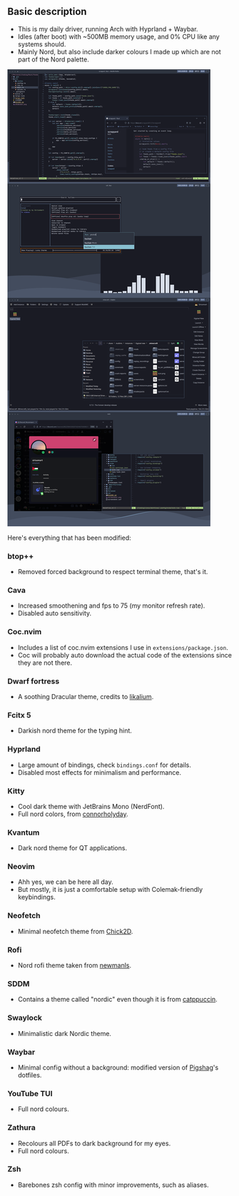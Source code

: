 ## Basic description

- This is my daily driver, running Arch with Hyprland + Waybar.
- Idles (after boot) with ~500MB memory usage, and 0% CPU like any systems should.
- Mainly Nord, but also include darker colours I made up which are not part of the Nord palette.

![](./screenshot.png)

Here's everything that has been modified:

### btop++

- Removed forced background to respect terminal theme, that's it.

### Cava

- Increased smoothening and fps to 75 (my monitor refresh rate).
- Disabled auto sensitivity.

### Coc.nvim

- Includes a list of coc.nvim extensions I use in `extensions/package.json`.
- Coc will probably auto download the actual code of the extensions since they are not there.

### Dwarf fortress

- A soothing Dracular theme, credits to [likalium](https://github.com/likalium).

### Fcitx 5

- Darkish nord theme for the typing hint.

### Hyprland

- Large amount of bindings, check `bindings.conf` for details.
- Disabled most effects for minimalism and performance.

### Kitty

- Cool dark theme with JetBrains Mono (NerdFont).
- Full nord colors, from [connorholyday](https://github.com/connorholyday/nord-kitty/tree/master).

### Kvantum

- Dark nord theme for QT applications.

### Neovim

- Ahh yes, we can be here all day.
- But mostly, it is just a comfortable setup with Colemak-friendly keybindings.

### Neofetch

- Minimal neofetch theme from [Chick2D](https://github.com/Chick2D/neofetch-themes).

### Rofi

- Nord rofi theme taken from [newmanls](https://github.com/newmanls/rofi-themes-collection).

### SDDM

- Contains a theme called "nordic" even though it is from [catppuccin](https://github.com/catppuccin/sddm).

### Swaylock

- Minimalistic dark Nordic theme.

### Waybar

- Minimal config without a background: modified version of [Pigshag](https://github.com/Pipshag/dotfiles_nord)'s dotfiles.

### YouTube TUI

- Full nord colours.

### Zathura

- Recolours all PDFs to dark background for my eyes.
- Full nord colours.

### Zsh

- Barebones zsh config with minor improvements, such as aliases.
